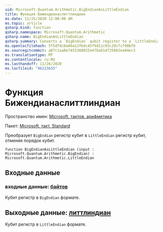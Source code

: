 ```yaml
---
uid: Microsoft.Quantum.Arithmetic.BigEndianAsLittleEndian
title: Функция Бижендианаслиттлиндиан
ms.date: 11/25/2020 12:00:00 AM
ms.topic: article
qsharp.kind: function
qsharp.namespace: Microsoft.Quantum.Arithmetic
qsharp.name: BigEndianAsLittleEndian
qsharp.summary: Converts a `BigEndian` qubit register to a `LittleEndian` qubit register by reversing the qubit ordering.
ms.openlocfilehash: 5f5d7dc6e08a13fbdc45f9d11c93c29cfcf90bf8
ms.sourcegitcommit: a87c1aa8e7453360025e47ba614f25b02ea84ec3
ms.translationtype: MT
ms.contentlocale: ru-RU
ms.lasthandoff: 11/26/2020
ms.locfileid: "96223635"
---
```

# <a name="bigendianaslittleendian-function"></a>Функция Бижендианаслиттлиндиан

Пространство имен: [Microsoft. тактов. арифметика](xref:Microsoft.Quantum.Arithmetic)

Пакет: [Microsoft. такт. Standard](https://nuget.org/packages/Microsoft.Quantum.Standard)


Преобразует `BigEndian` регистр кубит в `LittleEndian` регистр кубит, отменяя порядок кубит.

```qsharp
function BigEndianAsLittleEndian (input : Microsoft.Quantum.Arithmetic.BigEndian) : Microsoft.Quantum.Arithmetic.LittleEndian
```


## <a name="input"></a>Входные данные

### <a name="input--bigendian"></a>входные данные: [байтов](xref:Microsoft.Quantum.Arithmetic.BigEndian)

Кубит регистр в `BigEndian` формате.



## <a name="output--littleendian"></a>Выходные данные: [литтлиндиан](xref:Microsoft.Quantum.Arithmetic.LittleEndian)

Кубит регистр в `LittleEndian` формате.